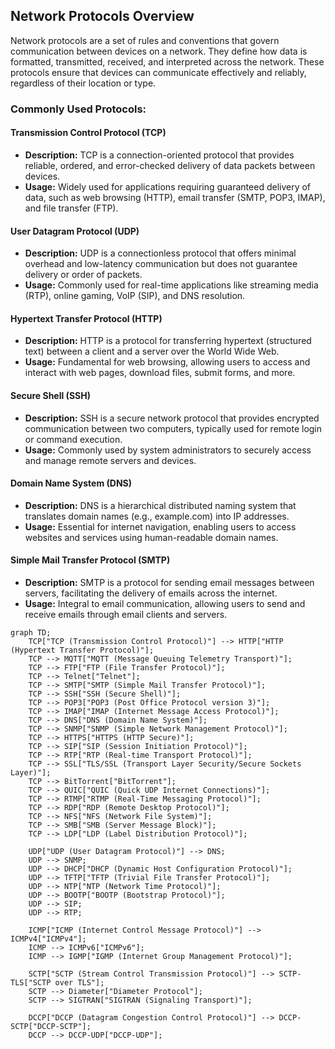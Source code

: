 ## Network Protocols Overview

Network protocols are a set of rules and conventions that govern communication between devices on a network. They define how data is formatted, transmitted, received, and interpreted across the network. These protocols ensure that devices can communicate effectively and reliably, regardless of their location or type.

### Commonly Used Protocols:

#### Transmission Control Protocol (TCP)
- **Description:** TCP is a connection-oriented protocol that provides reliable, ordered, and error-checked delivery of data packets between devices.
- **Usage:** Widely used for applications requiring guaranteed delivery of data, such as web browsing (HTTP), email transfer (SMTP, POP3, IMAP), and file transfer (FTP).

#### User Datagram Protocol (UDP)
- **Description:** UDP is a connectionless protocol that offers minimal overhead and low-latency communication but does not guarantee delivery or order of packets.
- **Usage:** Commonly used for real-time applications like streaming media (RTP), online gaming, VoIP (SIP), and DNS resolution.

#### Hypertext Transfer Protocol (HTTP)
- **Description:** HTTP is a protocol for transferring hypertext (structured text) between a client and a server over the World Wide Web.
- **Usage:** Fundamental for web browsing, allowing users to access and interact with web pages, download files, submit forms, and more.

#### Secure Shell (SSH)
- **Description:** SSH is a secure network protocol that provides encrypted communication between two computers, typically used for remote login or command execution.
- **Usage:** Commonly used by system administrators to securely access and manage remote servers and devices.

#### Domain Name System (DNS)
- **Description:** DNS is a hierarchical distributed naming system that translates domain names (e.g., example.com) into IP addresses.
- **Usage:** Essential for internet navigation, enabling users to access websites and services using human-readable domain names.

#### Simple Mail Transfer Protocol (SMTP)
- **Description:** SMTP is a protocol for sending email messages between servers, facilitating the delivery of emails across the internet.
- **Usage:** Integral to email communication, allowing users to send and receive emails through email clients and servers.


```mermaid
graph TD;
    TCP["TCP (Transmission Control Protocol)"] --> HTTP["HTTP (Hypertext Transfer Protocol)"];
    TCP --> MQTT["MQTT (Message Queuing Telemetry Transport)"];
    TCP --> FTP["FTP (File Transfer Protocol)"];
    TCP --> Telnet["Telnet"];
    TCP --> SMTP["SMTP (Simple Mail Transfer Protocol)"];
    TCP --> SSH["SSH (Secure Shell)"];
    TCP --> POP3["POP3 (Post Office Protocol version 3)"];
    TCP --> IMAP["IMAP (Internet Message Access Protocol)"];
    TCP --> DNS["DNS (Domain Name System)"];
    TCP --> SNMP["SNMP (Simple Network Management Protocol)"];
    TCP --> HTTPS["HTTPS (HTTP Secure)"];
    TCP --> SIP["SIP (Session Initiation Protocol)"];
    TCP --> RTP["RTP (Real-time Transport Protocol)"];
    TCP --> SSL["TLS/SSL (Transport Layer Security/Secure Sockets Layer)"];
    TCP --> BitTorrent["BitTorrent"];
    TCP --> QUIC["QUIC (Quick UDP Internet Connections)"];
    TCP --> RTMP["RTMP (Real-Time Messaging Protocol)"];
    TCP --> RDP["RDP (Remote Desktop Protocol)"];
    TCP --> NFS["NFS (Network File System)"];
    TCP --> SMB["SMB (Server Message Block)"];
    TCP --> LDP["LDP (Label Distribution Protocol)"];

    UDP["UDP (User Datagram Protocol)"] --> DNS;
    UDP --> SNMP;
    UDP --> DHCP["DHCP (Dynamic Host Configuration Protocol)"];
    UDP --> TFTP["TFTP (Trivial File Transfer Protocol)"];
    UDP --> NTP["NTP (Network Time Protocol)"];
    UDP --> BOOTP["BOOTP (Bootstrap Protocol)"];
    UDP --> SIP;
    UDP --> RTP;

    ICMP["ICMP (Internet Control Message Protocol)"] --> ICMPv4["ICMPv4"];
    ICMP --> ICMPv6["ICMPv6"];
    ICMP --> IGMP["IGMP (Internet Group Management Protocol)"];

    SCTP["SCTP (Stream Control Transmission Protocol)"] --> SCTP-TLS["SCTP over TLS"];
    SCTP --> Diameter["Diameter Protocol"];
    SCTP --> SIGTRAN["SIGTRAN (Signaling Transport)"];

    DCCP["DCCP (Datagram Congestion Control Protocol)"] --> DCCP-SCTP["DCCP-SCTP"];
    DCCP --> DCCP-UDP["DCCP-UDP"];
```

